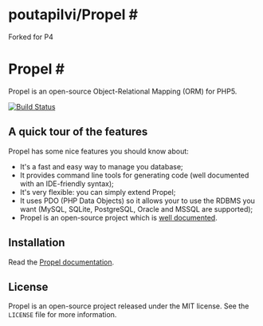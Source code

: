 # poutapilvi/Propel #

Forked for P4

# Propel #

Propel is an open-source Object-Relational Mapping (ORM) for PHP5.

[![Build Status](https://secure.travis-ci.org/propelorm/Propel.png?branch=master)](http://travis-ci.org/propelorm/Propel)

## A quick tour of the features ##

Propel has some nice features you should know about:

 - It's a fast and easy way to manage you database;
 - It provides command line tools for generating code (well documented with an IDE-friendly syntax);
 - It's very flexible: you can simply extend Propel;
 - It uses PDO (PHP Data Objects) so it allows your to use the RDBMS you want (MySQL, SQLite, PostgreSQL, Oracle and MSSQL are supported);
 - Propel is an open-source project which is [well documented](http://propelorm.org/documentation/).

## Installation ##

Read the [Propel documentation](http://www.propelorm.org/).


## License ##

Propel is an open-source project released under the MIT license. See the `LICENSE` file for more information.
